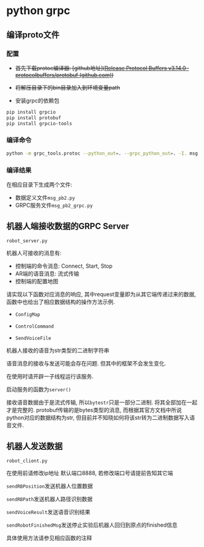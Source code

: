 # python grpc

## 编译proto文件

### 配置

+ ~~首先下载protoc编译器: [github地址]([Release Protocol Buffers v3.14.0 · protocolbuffers/protobuf (github.com)](https://github.com/protocolbuffers/protobuf/releases/tag/v3.14.0))~~

+ ~~将解压目录下的bin目录加入到环境变量path~~
+ 安装grpc的依赖包

```bash
pip install grpcio
pip install protobuf
pip install grpcio-tools
```

### 编译命令

```bash
python -m grpc_tools.protoc --python_out=. --grpc_python_out=. -I. msg.proto
```

### 编译结果

在相应目录下生成两个文件:

+ 数据定义文件`msg_pb2.py`
+  GRPC服务文件`msg_pb2_grpc.py`

## 机器人端接收数据的GRPC Server

`robot_server.py`

机器人可接收的消息有:

+ 控制端的命令消息: Connect, Start, Stop
+ AR端的语音消息: 流式传输
+ 控制端的配置地图

请实现以下函数对应消息的响应, 其中request变量即为从其它端传递过来的数据, 函数中也给出了相应数据结构的操作方法示例.

+ `ConfigMap`

+ `ControlCommand`
+ `SendVoiceFile`

机器人接收的语音为str类型的二进制字符串

语音消息的接收与发送可能会存在问题. 但其中的框架不会发生变化.

在使用时请开辟一子线程运行该服务.

启动服务的函数为`server()`

接收语音数据由于是流式传输, 所以`bytestr`只是一部分二进制. 将其全部加在一起才是完整的. protobuf传输的是bytes类型的消息, 而根据其官方文档中所说python对应的数据结构为str, 但目前并不知晓如何将该str转为二进制数据写入语音文件.

## 机器人发送数据

`robot_client.py`

在使用前请修改ip地址 默认端口8888, 若修改端口号请提前告知其它端

`sendRBPosition`发送机器人位置数据

`sendRBPath`发送机器人路径识别数据

`sendVoiceResult`发送语音识别结果

`sendRobotFinishedMsg`发送停止实验后机器人回归到原点的finished信息

具体使用方法请参见相应函数的注释